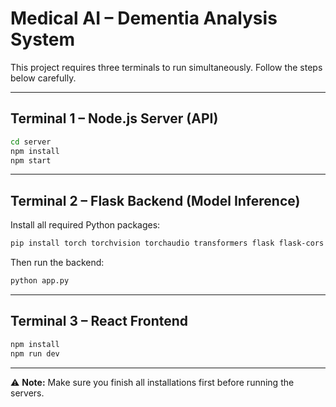 # Medical AI – Dementia Analysis System

This project requires three terminals to run simultaneously. Follow the steps below carefully.

---

## Terminal 1 – Node.js Server (API)

```bash
cd server
npm install
npm start
```

---

## Terminal 2 – Flask Backend (Model Inference)

Install all required Python packages:

```bash
pip install torch torchvision torchaudio transformers flask flask-cors pandas numpy pillow python-dotenv requests scikit-learn timm albumentations joblib google-generativeai openpyxl
```

Then run the backend:

```bash
python app.py
```

---

## Terminal 3 – React Frontend

```bash
npm install
npm run dev
```

---

⚠️ **Note:** Make sure you finish all installations first before running the servers.
